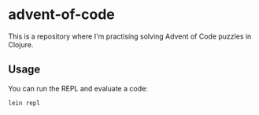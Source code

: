 # advent-of-code

This is a repository where I'm practising solving Advent of Code puzzles in Clojure.

## Usage

You can run the REPL and evaluate a code:

```lein repl```
